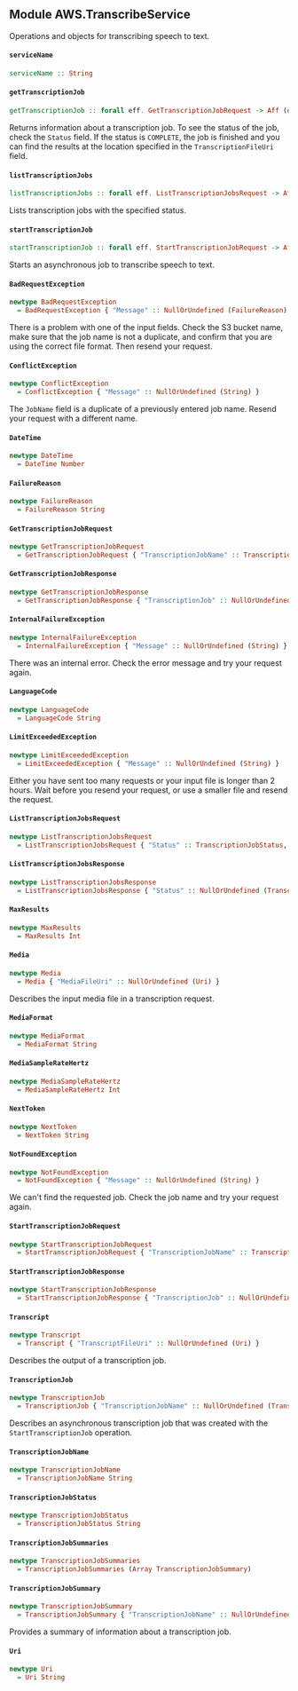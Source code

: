 ## Module AWS.TranscribeService

<p>Operations and objects for transcribing speech to text.</p>

#### `serviceName`

``` purescript
serviceName :: String
```

#### `getTranscriptionJob`

``` purescript
getTranscriptionJob :: forall eff. GetTranscriptionJobRequest -> Aff (err :: RequestError | eff) GetTranscriptionJobResponse
```

<p>Returns information about a transcription job. To see the status of the job, check the <code>Status</code> field. If the status is <code>COMPLETE</code>, the job is finished and you can find the results at the location specified in the <code>TranscriptionFileUri</code> field.</p>

#### `listTranscriptionJobs`

``` purescript
listTranscriptionJobs :: forall eff. ListTranscriptionJobsRequest -> Aff (err :: RequestError | eff) ListTranscriptionJobsResponse
```

<p>Lists transcription jobs with the specified status.</p>

#### `startTranscriptionJob`

``` purescript
startTranscriptionJob :: forall eff. StartTranscriptionJobRequest -> Aff (err :: RequestError | eff) StartTranscriptionJobResponse
```

<p>Starts an asynchronous job to transcribe speech to text.</p>

#### `BadRequestException`

``` purescript
newtype BadRequestException
  = BadRequestException { "Message" :: NullOrUndefined (FailureReason) }
```

<p>There is a problem with one of the input fields. Check the S3 bucket name, make sure that the job name is not a duplicate, and confirm that you are using the correct file format. Then resend your request.</p>

#### `ConflictException`

``` purescript
newtype ConflictException
  = ConflictException { "Message" :: NullOrUndefined (String) }
```

<p>The <code>JobName</code> field is a duplicate of a previously entered job name. Resend your request with a different name.</p>

#### `DateTime`

``` purescript
newtype DateTime
  = DateTime Number
```

#### `FailureReason`

``` purescript
newtype FailureReason
  = FailureReason String
```

#### `GetTranscriptionJobRequest`

``` purescript
newtype GetTranscriptionJobRequest
  = GetTranscriptionJobRequest { "TranscriptionJobName" :: TranscriptionJobName }
```

#### `GetTranscriptionJobResponse`

``` purescript
newtype GetTranscriptionJobResponse
  = GetTranscriptionJobResponse { "TranscriptionJob" :: NullOrUndefined (TranscriptionJob) }
```

#### `InternalFailureException`

``` purescript
newtype InternalFailureException
  = InternalFailureException { "Message" :: NullOrUndefined (String) }
```

<p>There was an internal error. Check the error message and try your request again.</p>

#### `LanguageCode`

``` purescript
newtype LanguageCode
  = LanguageCode String
```

#### `LimitExceededException`

``` purescript
newtype LimitExceededException
  = LimitExceededException { "Message" :: NullOrUndefined (String) }
```

<p>Either you have sent too many requests or your input file is longer than 2 hours. Wait before you resend your request, or use a smaller file and resend the request.</p>

#### `ListTranscriptionJobsRequest`

``` purescript
newtype ListTranscriptionJobsRequest
  = ListTranscriptionJobsRequest { "Status" :: TranscriptionJobStatus, "NextToken" :: NullOrUndefined (NextToken), "MaxResults" :: NullOrUndefined (MaxResults) }
```

#### `ListTranscriptionJobsResponse`

``` purescript
newtype ListTranscriptionJobsResponse
  = ListTranscriptionJobsResponse { "Status" :: NullOrUndefined (TranscriptionJobStatus), "NextToken" :: NullOrUndefined (NextToken), "TranscriptionJobSummaries" :: NullOrUndefined (TranscriptionJobSummaries) }
```

#### `MaxResults`

``` purescript
newtype MaxResults
  = MaxResults Int
```

#### `Media`

``` purescript
newtype Media
  = Media { "MediaFileUri" :: NullOrUndefined (Uri) }
```

<p>Describes the input media file in a transcription request.</p>

#### `MediaFormat`

``` purescript
newtype MediaFormat
  = MediaFormat String
```

#### `MediaSampleRateHertz`

``` purescript
newtype MediaSampleRateHertz
  = MediaSampleRateHertz Int
```

#### `NextToken`

``` purescript
newtype NextToken
  = NextToken String
```

#### `NotFoundException`

``` purescript
newtype NotFoundException
  = NotFoundException { "Message" :: NullOrUndefined (String) }
```

<p>We can't find the requested job. Check the job name and try your request again.</p>

#### `StartTranscriptionJobRequest`

``` purescript
newtype StartTranscriptionJobRequest
  = StartTranscriptionJobRequest { "TranscriptionJobName" :: TranscriptionJobName, "LanguageCode" :: LanguageCode, "MediaSampleRateHertz" :: NullOrUndefined (MediaSampleRateHertz), "MediaFormat" :: MediaFormat, "Media" :: Media }
```

#### `StartTranscriptionJobResponse`

``` purescript
newtype StartTranscriptionJobResponse
  = StartTranscriptionJobResponse { "TranscriptionJob" :: NullOrUndefined (TranscriptionJob) }
```

#### `Transcript`

``` purescript
newtype Transcript
  = Transcript { "TranscriptFileUri" :: NullOrUndefined (Uri) }
```

<p>Describes the output of a transcription job.</p>

#### `TranscriptionJob`

``` purescript
newtype TranscriptionJob
  = TranscriptionJob { "TranscriptionJobName" :: NullOrUndefined (TranscriptionJobName), "TranscriptionJobStatus" :: NullOrUndefined (TranscriptionJobStatus), "LanguageCode" :: NullOrUndefined (LanguageCode), "MediaSampleRateHertz" :: NullOrUndefined (MediaSampleRateHertz), "MediaFormat" :: NullOrUndefined (MediaFormat), "Media" :: NullOrUndefined (Media), "Transcript" :: NullOrUndefined (Transcript), "CreationTime" :: NullOrUndefined (DateTime), "CompletionTime" :: NullOrUndefined (DateTime), "FailureReason" :: NullOrUndefined (FailureReason) }
```

<p>Describes an asynchronous transcription job that was created with the <code>StartTranscriptionJob</code> operation.</p>

#### `TranscriptionJobName`

``` purescript
newtype TranscriptionJobName
  = TranscriptionJobName String
```

#### `TranscriptionJobStatus`

``` purescript
newtype TranscriptionJobStatus
  = TranscriptionJobStatus String
```

#### `TranscriptionJobSummaries`

``` purescript
newtype TranscriptionJobSummaries
  = TranscriptionJobSummaries (Array TranscriptionJobSummary)
```

#### `TranscriptionJobSummary`

``` purescript
newtype TranscriptionJobSummary
  = TranscriptionJobSummary { "TranscriptionJobName" :: NullOrUndefined (TranscriptionJobName), "CreationTime" :: NullOrUndefined (DateTime), "CompletionTime" :: NullOrUndefined (DateTime), "LanguageCode" :: NullOrUndefined (LanguageCode), "TranscriptionJobStatus" :: NullOrUndefined (TranscriptionJobStatus), "FailureReason" :: NullOrUndefined (FailureReason) }
```

<p>Provides a summary of information about a transcription job.</p>

#### `Uri`

``` purescript
newtype Uri
  = Uri String
```


